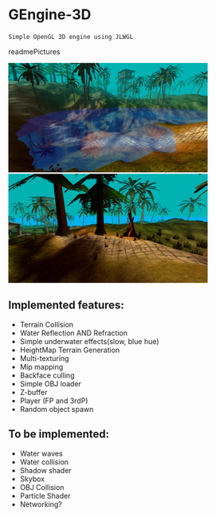 # GEngine-3D
    Simple OpenGL 3D engine using JLWGL

readmePictures

<img src="readmePictures/water.png" alt="drawing" width="400"/> 
<img src="readmePictures/lighting.png" alt="drawing" width="400"/>

## Implemented features:

  * Terrain Collision
  * Water Reflection AND Refraction
  * Simple underwater effects(slow, blue hue)
  * HeightMap Terrain Generation
  * Multi-texturing
  * Mip mapping
  * Backface culling
  * Simple OBJ loader
  * Z-buffer
  * Player (FP and 3rdP)
  * Random object spawn


## To be implemented:
  * Water waves
  * Water collision
  * Shadow shader
  * Skybox
  * OBJ Collision
  * Particle Shader
  * Networking?

